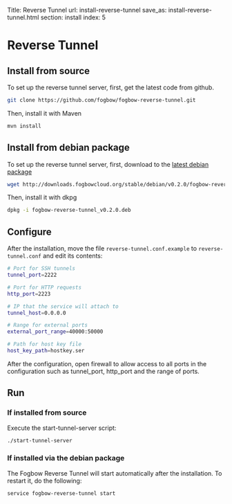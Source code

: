 Title: Reverse Tunnel
url: install-reverse-tunnel
save_as: install-reverse-tunnel.html
section: install
index: 5

# Reverse Tunnel



## Install from source

To set up the reverse tunnel server, first, get the latest code from github.
```bash
git clone https://github.com/fogbow/fogbow-reverse-tunnel.git
```
Then, install it with Maven
```bash
mvn install
```

## Install from debian package
To set up the reverse tunnel server, first, download to the [latest debian package](http://downloads.fogbowcloud.org/stable/debian/v0.2.0/fogbow-reverse-tunnel/fogbow-reverse-tunnel_v0.2.0.deb)
```bash
wget http://downloads.fogbowcloud.org/stable/debian/v0.2.0/fogbow-reverse-tunnel/fogbow-reverse-tunnel_v0.2.0.deb
```

Then, install it with dkpg
```bash
dpkg -i fogbow-reverse-tunnel_v0.2.0.deb 
```

## Configure

After the installation, move the file ```reverse-tunnel.conf.example``` to ```reverse-tunnel.conf``` and edit its contents:

```bash
# Port for SSH tunnels
tunnel_port=2222

# Port for HTTP requests
http_port=2223

# IP that the service will attach to
tunnel_host=0.0.0.0

# Range for external ports
external_port_range=40000:50000

# Path for host key file
host_key_path=hostkey.ser

```

After the configuration, open firewall to allow access to all ports in the configuration such as tunnel_port, http_port and the range of ports.

## Run

### If installed from source

Execute the start-tunnel-server script:

```bash
./start-tunnel-server
```

### If installed via the debian package

The Fogbow Reverse Tunnel will start automatically after the installation. To restart it, do the following:

```bash
service fogbow-reverse-tunnel start
```
